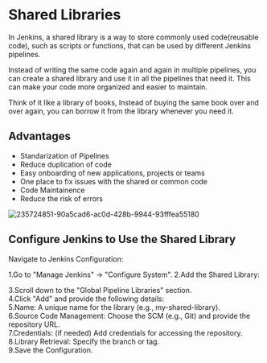 # Shared Libraries

In Jenkins, a shared library is a way to store commonly used code(reusable code), such as scripts or functions, that can be used by different 
Jenkins pipelines. 

Instead of writing the same code again and again in multiple pipelines, you can create a shared library and use it in all the pipelines
that need it. This can make your code more organized and easier to maintain. 

Think of it like a library of books, Instead of buying the same book over and over again, you can borrow it from the library whenever you need it.

## Advantages

- Standarization of Pipelines
- Reduce duplication of code
- Easy onboarding of new applications, projects or teams
- One place to fix issues with the shared or common code
- Code Maintainence 
- Reduce the risk of errors

![235724851-90a5cad6-ac0d-428b-9944-93fffea55180](https://github.com/user-attachments/assets/a9be0116-2514-43c6-b558-325bc40a07f9)

## Configure Jenkins to Use the Shared Library
Navigate to Jenkins Configuration:

1.Go to "Manage Jenkins" → "Configure System".
2.Add the Shared Library:

3.Scroll down to the "Global Pipeline Libraries" section.<br>
4.Click "Add" and provide the following details:<br>
5.Name: A unique name for the library (e.g., my-shared-library).<br>
6.Source Code Management: Choose the SCM (e.g., Git) and provide the repository URL.<br>
7.Credentials: (if needed) Add credentials for accessing the repository.<br>
8.Library Retrieval: Specify the branch or tag.<br>
9.Save the Configuration.
